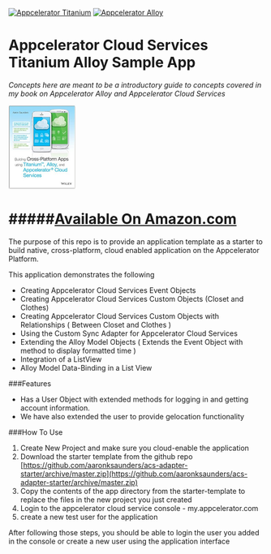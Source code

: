 [![Appcelerator Titanium](http://www-static.appcelerator.com/badges/titanium-git-badge-sq.png)](http://appcelerator.com/titanium/) [![Appcelerator Alloy](http://www-static.appcelerator.com/badges/alloy-git-badge-sq.png)](http://appcelerator.com/alloy/)

Appcelerator Cloud Services Titanium Alloy Sample App
===
_Concepts here are meant to be a introductory guide to concepts covered in my book on Appcelerator Alloy and Appcelerator Cloud Services_

![text](https://raw.githubusercontent.com/aaronksaunders/testInClass/master/screens/small_book_cover.png)

#####[Available On Amazon.com](http://www.amazon.com/Building-Cross-Platform-Titanium-Appcelerator-Services/dp/1118673255)
===
The purpose of this repo is to provide an application template as a starter to build native, cross-platform, cloud enabled application on the Appcelerator Platform.

This application demonstrates the following
* Creating Appcelerator Cloud Services Event Objects
* Creating Appcelerator Cloud Services Custom Objects (Closet and Clothes)
* Creating Appcelerator Cloud Services Custom Objects with Relationships ( Between Closet and Clothes )
* Using the Custom Sync Adapter for Appcelerator Cloud Services
* Extending the Alloy Model Objects ( Extends the Event Object with method to display formatted time )
* Integration of a ListView
* Alloy Model Data-Binding in a List View

###Features
* Has a User Object with extended methods for logging in and getting account information. 
* We have also extended the user to provide gelocation functionality

###How To Use
1. Create New Project and make sure you cloud-enable the application
1. Download the starter template from the github repo [https://github.com/aaronksaunders/acs-adapter-starter/archive/master.zip](https://github.com/aaronksaunders/acs-adapter-starter/archive/master.zip)
1. Copy the contents of the app directory from the starter-template to replace  the files in the new project you just created
1. Login to the appcelerator cloud service console - my.appcelerator.com
1. create a new test user for the application

After following those steps, you should be able to login the user you added in the console or create a new user using the application interface
